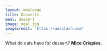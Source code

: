 ```yaml
---
layout: mealpage
title: Desserts
meal: dessert
image: meal.jpg
imagecredit: "https://unsplash.com"
---
```

What do cats have for dessert?
__Mice Crispies.__